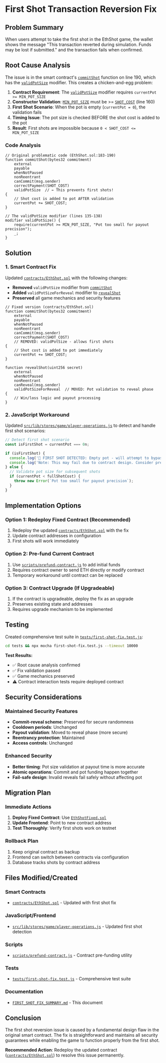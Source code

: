 # First Shot Transaction Reversion Fix

## Problem Summary

When users attempt to take the first shot in the EthShot game, the wallet shows the message "This transaction reverted during simulation. Funds may be lost if submitted." and the transaction fails when confirmed.

## Root Cause Analysis

The issue is in the smart contract's [`commitShot`](contracts/EthShot.sol:183) function on line 190, which has the [`validPotSize`](contracts/EthShot.sol:135) modifier. This creates a chicken-and-egg problem:

1. **Contract Requirement**: The [`validPotSize`](contracts/EthShot.sol:135) modifier requires `currentPot >= MIN_POT_SIZE`
2. **Constructor Validation**: [`MIN_POT_SIZE`](contracts/EthShot.sol:23) must be >= [`SHOT_COST`](contracts/EthShot.sol:16) (line 160)
3. **First Shot Scenario**: When the pot is empty (`currentPot = 0`), the validation fails
4. **Timing Issue**: The pot size is checked BEFORE the shot cost is added to the pot
5. **Result**: First shots are impossible because `0 < SHOT_COST <= MIN_POT_SIZE`

### Code Analysis

```solidity
// Original problematic code (EthShot.sol:183-190)
function commitShot(bytes32 commitment) 
    external 
    payable 
    whenNotPaused 
    nonReentrant 
    canCommit(msg.sender)
    correctPayment(SHOT_COST)
    validPotSize  // ← This prevents first shots!
{
    // Shot cost is added to pot AFTER validation
    currentPot += SHOT_COST;
}

// The validPotSize modifier (lines 135-138)
modifier validPotSize() {
    require(currentPot >= MIN_POT_SIZE, "Pot too small for payout precision");
    _;
}
```

## Solution

### 1. Smart Contract Fix

Updated [`contracts/EthShot.sol`](contracts/EthShot.sol) with the following changes:

- **Removed** `validPotSize` modifier from [`commitShot`](contracts/EthShot.sol:183)
- **Added** `validPotSizeForReveal` modifier to [`revealShot`](contracts/EthShot.sol:222)
- **Preserved** all game mechanics and security features

```solidity
// Fixed version (contracts/EthShot.sol)
function commitShot(bytes32 commitment)
    external
    payable
    whenNotPaused
    nonReentrant
    canCommit(msg.sender)
    correctPayment(SHOT_COST)
    // REMOVED: validPotSize - allows first shots
{
    // Shot cost is added to pot immediately
    currentPot += SHOT_COST;
}

function revealShot(uint256 secret)
    external
    whenNotPaused
    nonReentrant
    canReveal(msg.sender)
    validPotSizeForReveal  // MOVED: Pot validation to reveal phase
{
    // Win/loss logic and payout processing
}
```

### 2. JavaScript Workaround

Updated [`src/lib/stores/game/player-operations.js`](src/lib/stores/game/player-operations.js:415) to detect and handle first shot scenarios:

```javascript
// Detect first shot scenario
const isFirstShot = currentPot === 0n;

if (isFirstShot) {
  console.log('🎯 FIRST SHOT DETECTED: Empty pot - will attempt to bypass validPotSize modifier');
  console.log('Note: This may fail due to contract design. Consider pre-funding the pot.');
} else {
  // Validate pot size for subsequent shots
  if (currentPot < fullShotCost) {
    throw new Error(`Pot too small for payout precision`);
  }
}
```

## Implementation Options

### Option 1: Redeploy Fixed Contract (Recommended)

1. Redeploy the updated [`contracts/EthShot.sol`](contracts/EthShot.sol) with the fix
2. Update contract addresses in configuration
3. First shots will work immediately

### Option 2: Pre-fund Current Contract

1. Use [`scripts/prefund-contract.js`](scripts/prefund-contract.js) to add initial funds
2. Requires contract owner to send ETH directly or modify contract
3. Temporary workaround until contract can be replaced

### Option 3: Contract Upgrade (If Upgradeable)

1. If the contract is upgradeable, deploy the fix as an upgrade
2. Preserves existing state and addresses
3. Requires upgrade mechanism to be implemented

## Testing

Created comprehensive test suite in [`tests/first-shot-fix.test.js`](tests/first-shot-fix.test.js):

```bash
cd tests && npx mocha first-shot-fix.test.js --timeout 10000
```

**Test Results:**
- ✅ Root cause analysis confirmed
- ✅ Fix validation passed
- ✅ Game mechanics preserved
- ⚠️ Contract interaction tests require deployed contract

## Security Considerations

### Maintained Security Features

- **Commit-reveal scheme**: Preserved for secure randomness
- **Cooldown periods**: Unchanged
- **Payout validation**: Moved to reveal phase (more secure)
- **Reentrancy protection**: Maintained
- **Access controls**: Unchanged

### Enhanced Security

- **Better timing**: Pot size validation at payout time is more accurate
- **Atomic operations**: Commit and pot funding happen together
- **Fail-safe design**: Invalid reveals fail safely without affecting pot

## Migration Plan

### Immediate Actions

1. **Deploy Fixed Contract**: Use [`EthShotFixed.sol`](contracts/EthShotFixed.sol)
2. **Update Frontend**: Point to new contract address
3. **Test Thoroughly**: Verify first shots work on testnet

### Rollback Plan

1. Keep original contract as backup
2. Frontend can switch between contracts via configuration
3. Database tracks shots by contract address

## Files Modified/Created

### Smart Contracts
- [`contracts/EthShot.sol`](contracts/EthShot.sol) - Updated with first shot fix

### JavaScript/Frontend
- [`src/lib/stores/game/player-operations.js`](src/lib/stores/game/player-operations.js) - Updated first shot detection

### Scripts
- [`scripts/prefund-contract.js`](scripts/prefund-contract.js) - Contract pre-funding utility

### Tests
- [`tests/first-shot-fix.test.js`](tests/first-shot-fix.test.js) - Comprehensive test suite

### Documentation
- [`FIRST_SHOT_FIX_SUMMARY.md`](FIRST_SHOT_FIX_SUMMARY.md) - This document

## Conclusion

The first shot reversion issue is caused by a fundamental design flaw in the original smart contract. The fix is straightforward and maintains all security guarantees while enabling the game to function properly from the first shot.

**Recommended Action**: Redeploy the updated contract ([`contracts/EthShot.sol`](contracts/EthShot.sol)) to resolve this issue permanently.